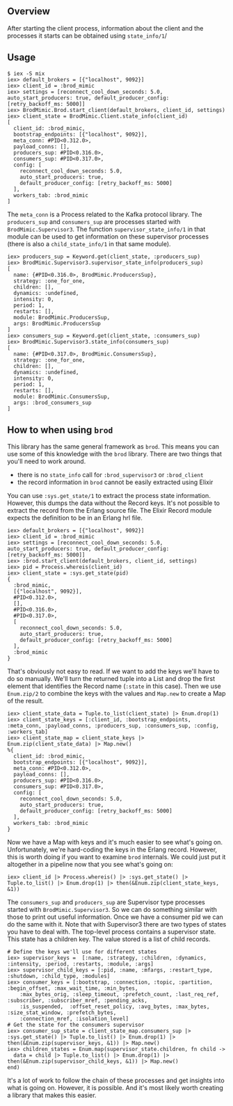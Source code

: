 ## Overview

After starting the client process, information about the client and the processes it starts can
be obtained using `state_info/1`/

## Usage

```
$ iex -S mix
iex> default_brokers = [{"localhost", 9092}]
iex> client_id = :brod_mimic
iex> settings = [reconnect_cool_down_seconds: 5.0, auto_start_producers: true, default_producer_config: [retry_backoff_ms: 5000]]
iex> BrodMimic.Brod.start_client(default_brokers, client_id, settings)
iex> client_state = BrodMimic.Client.state_info(client_id)
[
  client_id: :brod_mimic,
  bootstrap_endpoints: [{"localhost", 9092}],
  meta_conn: #PID<0.312.0>,
  payload_conns: [],
  producers_sup: #PID<0.316.0>,
  consumers_sup: #PID<0.317.0>,
  config: [
    reconnect_cool_down_seconds: 5.0,
    auto_start_producers: true,
    default_producer_config: [retry_backoff_ms: 5000]
  ],
  workers_tab: :brod_mimic
]
```

The `meta_conn` is a Process related to the Kafka protocol library. The `producers_sup` and
`consumers_sup` are processes started with `BrodMimic.Supervisor3`. The function
`supervisor_state_info/1` in that module can be used to get information on these supervisor
processes (there is also a `child_state_info/1` in that same module).

```
iex> producers_sup = Keyword.get(client_state, :producers_sup)
iex> BrodMimic.Supervisor3.supervisor_state_info(producers_sup)
[
  name: {#PID<0.316.0>, BrodMimic.ProducersSup},
  strategy: :one_for_one,
  children: [],
  dynamics: :undefined,
  intensity: 0,
  period: 1,
  restarts: [],
  module: BrodMimic.ProducersSup,
  args: BrodMimic.ProducersSup
]
iex> consumers_sup = Keyword.get(client_state, :consumers_sup)
iex> BrodMimic.Supervisor3.state_info(consumers_sup)
[
  name: {#PID<0.317.0>, BrodMimic.ConsumersSup},
  strategy: :one_for_one,
  children: [],
  dynamics: :undefined,
  intensity: 0,
  period: 1,
  restarts: [],
  module: BrodMimic.ConsumersSup,
  args: :brod_consumers_sup
]
```

## How to when using `brod`

This library has the same general framework as `brod`. This means you can use some of
this knowledge with the `brod` library. There are two things that you'll need to
work around.

- there is no `state_info` call for `:brod_supervisor3` or `:brod_client`
- the record information in `brod` cannot be easily extracted using Elixir

You can use `:sys.get_state/1` to extract the process state information. However, this
dumps the data without the Record keys. It's not possible to extract the record from
the Erlang source file. The Elixir Record module expects the definition to be in an
Erlang hrl file.

```
iex> default_brokers = [{"localhost", 9092}]
iex> client_id = :brod_mimic
iex> settings = [reconnect_cool_down_seconds: 5.0, auto_start_producers: true, default_producer_config: [retry_backoff_ms: 5000]]
iex> :brod.start_client(default_brokers, client_id, settings)
iex> pid = Process.whereis(client_id)
iex> client_state = :sys.get_state(pid)
{
  :brod_mimic,
  [{"localhost", 9092}],
  #PID<0.312.0>,
  [],
  #PID<0.316.0>,
  #PID<0.317.0>,
  [
    reconnect_cool_down_seconds: 5.0,
    auto_start_producers: true,
    default_producer_config: [retry_backoff_ms: 5000]
  ],
  :brod_mimic
}
```

That's obviously not easy to read. If we want to add the keys we'll have to do so manually. We'll turn
the returned tuple into a List and drop the first element that identifies the Record name (`:state` in
this case). Then we use `Enum.zip/2` to combine the keys with the values and `Map.new` to create a Map
of the result.

```
iex> client_state_data = Tuple.to_list(client_state) |> Enum.drop(1)
iex> client_state_keys = [:client_id, :bootstrap_endpoints, :meta_conn, :payload_conns, :producers_sup, :consumers_sup, :config, :workers_tab]
iex> client_state_map = client_state_keys |> Enum.zip(client_state_data) |> Map.new()
%{
  client_id: :brod_mimic,
  bootstrap_endpoints: [{"localhost", 9092}],
  meta_conn: #PID<0.312.0>,
  payload_conns: [],
  producers_sup: #PID<0.316.0>,
  consumers_sup: #PID<0.317.0>,
  config: [
    reconnect_cool_down_seconds: 5.0,
    auto_start_producers: true,
    default_producer_config: [retry_backoff_ms: 5000]
  ],
  workers_tab: :brod_mimic
}
```

Now we have a Map with keys and it's much easier to see what's going on.
Unfortunately, we're hard-coding the keys in the Erlang record. However, this is
worth doing if you want to examine `brod` internals. We could just put it
altogether in a pipeline now that you see what's going on:

```
iex> client_id |> Process.whereis() |> :sys.get_state() |> Tuple.to_list() |> Enum.drop(1) |> then(&Enum.zip(client_state_keys, &1))
```

The `consumers_sup` and `producers_sup` are Supervisor type processes started with `BrodMimic.Supervisor3`. So
we can do something similar with those to print out useful information. Once we have a consumer pid we can do the
same with it. Note that with Supervisor3 there are two types of states you have to deal with. The top-level process
contains a supervisor state. This state has a children key. The value stored is a list of child records.

```
# Define the keys we'll use for different states
iex> supervisor_keys =  [:name, :strategy, :children, :dynamics, :intensity, :period, :restarts, :module, :args]
iex> supervisor_child_keys = [:pid, :name, :mfargs, :restart_type, :shutdown, :child_type, :modules]
iex> consumer_keys = [:bootstrap, :connection, :topic, :partition, :begin_offset, :max_wait_time, :min_bytes,
    :max_bytes_orig, :sleep_timeout, :prefetch_count, :last_req_ref, :subscriber, :subscriber_mref, :pending_acks,
    :is_suspended,  :offset_reset_policy, :avg_bytes, :max_bytes, :size_stat_window, :prefetch_bytes,
    :connection_mref, :isolation_level]
# Get the state for the consumers supervisor
iex> consumer_sup_state = client_state_map.consumers_sup |> :sys.get_state() |> Tuple.to_list() |> Enum.drop(1) |> then(&Enum.zip(supervisor_keys, &1)) |> Map.new()
iex> children_states = Enum.map(supervisor_state.children, fn child ->
  data = child |> Tuple.to_list() |> Enum.drop(1) |> then(&Enum.zip(supervisor_child_keys, &1)) |> Map.new()
end)
```

It's a lot of work to follow the chain of these processes and get insights into what is going on. However,
it is possible. And it's most likely worth creating a library that makes this easier.
